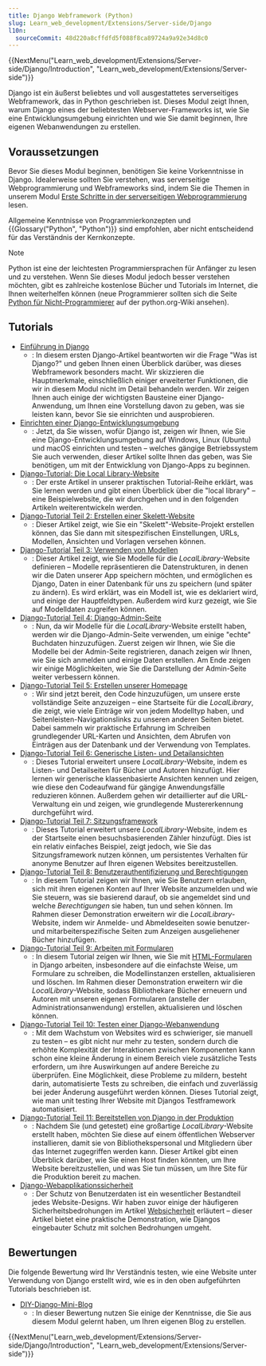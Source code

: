 ```yaml
---
title: Django Webframework (Python)
slug: Learn_web_development/Extensions/Server-side/Django
l10n:
  sourceCommit: 48d220a8cffdfd5f088f8ca89724a9a92e34d8c0
---
```


{{NextMenu("Learn_web_development/Extensions/Server-side/Django/Introduction", "Learn_web_development/Extensions/Server-side")}}

Django ist ein äußerst beliebtes und voll ausgestattetes serverseitiges Webframework, das in Python geschrieben ist. Dieses Modul zeigt Ihnen, warum Django eines der beliebtesten Webserver-Frameworks ist, wie Sie eine Entwicklungsumgebung einrichten und wie Sie damit beginnen, Ihre eigenen Webanwendungen zu erstellen.

## Voraussetzungen

Bevor Sie dieses Modul beginnen, benötigen Sie keine Vorkenntnisse in Django. Idealerweise sollten Sie verstehen, was serverseitige Webprogrammierung und Webframeworks sind, indem Sie die Themen in unserem Modul [Erste Schritte in der serverseitigen Webprogrammierung](/de/docs/Learn_web_development/Extensions/Server-side/First_steps) lesen.

Allgemeine Kenntnisse von Programmierkonzepten und {{Glossary("Python", "Python")}} sind empfohlen, aber nicht entscheidend für das Verständnis der Kernkonzepte.

> [!NOTE]
> Python ist eine der leichtesten Programmiersprachen für Anfänger zu lesen und zu verstehen. Wenn Sie dieses Modul jedoch besser verstehen möchten, gibt es zahlreiche kostenlose Bücher und Tutorials im Internet, die Ihnen weiterhelfen können (neue Programmierer sollten sich die Seite [Python für Nicht-Programmierer](https://wiki.python.org/moin/BeginnersGuide/NonProgrammers) auf der python.org-Wiki ansehen).

## Tutorials

- [Einführung in Django](/de/docs/Learn_web_development/Extensions/Server-side/Django/Introduction)
  - : In diesem ersten Django-Artikel beantworten wir die Frage "Was ist Django?" und geben Ihnen einen Überblick darüber, was dieses Webframework besonders macht. Wir skizzieren die Hauptmerkmale, einschließlich einiger erweiterter Funktionen, die wir in diesem Modul nicht im Detail behandeln werden. Wir zeigen Ihnen auch einige der wichtigsten Bausteine einer Django-Anwendung, um Ihnen eine Vorstellung davon zu geben, was sie leisten kann, bevor Sie sie einrichten und ausprobieren.
- [Einrichten einer Django-Entwicklungsumgebung](/de/docs/Learn_web_development/Extensions/Server-side/Django/development_environment)
  - : Jetzt, da Sie wissen, wofür Django ist, zeigen wir Ihnen, wie Sie eine Django-Entwicklungsumgebung auf Windows, Linux (Ubuntu) und macOS einrichten und testen – welches gängige Betriebssystem Sie auch verwenden, dieser Artikel sollte Ihnen das geben, was Sie benötigen, um mit der Entwicklung von Django-Apps zu beginnen.
- [Django-Tutorial: Die Local Library-Website](/de/docs/Learn_web_development/Extensions/Server-side/Django/Tutorial_local_library_website)
  - : Der erste Artikel in unserer praktischen Tutorial-Reihe erklärt, was Sie lernen werden und gibt einen Überblick über die "local library" – eine Beispielwebsite, die wir durchgehen und in den folgenden Artikeln weiterentwickeln werden.
- [Django-Tutorial Teil 2: Erstellen einer Skelett-Website](/de/docs/Learn_web_development/Extensions/Server-side/Django/skeleton_website)
  - : Dieser Artikel zeigt, wie Sie ein "Skelett"-Website-Projekt erstellen können, das Sie dann mit sitespezifischen Einstellungen, URLs, Modellen, Ansichten und Vorlagen versehen können.
- [Django-Tutorial Teil 3: Verwenden von Modellen](/de/docs/Learn_web_development/Extensions/Server-side/Django/Models)
  - : Dieser Artikel zeigt, wie Sie Modelle für die _LocalLibrary_-Website definieren – Modelle repräsentieren die Datenstrukturen, in denen wir die Daten unserer App speichern möchten, und ermöglichen es Django, Daten in einer Datenbank für uns zu speichern (und später zu ändern). Es wird erklärt, was ein Modell ist, wie es deklariert wird, und einige der Hauptfeldtypen. Außerdem wird kurz gezeigt, wie Sie auf Modelldaten zugreifen können.
- [Django-Tutorial Teil 4: Django-Admin-Seite](/de/docs/Learn_web_development/Extensions/Server-side/Django/Admin_site)
  - : Nun, da wir Modelle für die _LocalLibrary_-Website erstellt haben, werden wir die Django-Admin-Seite verwenden, um einige "echte" Buchdaten hinzuzufügen. Zuerst zeigen wir Ihnen, wie Sie die Modelle bei der Admin-Seite registrieren, danach zeigen wir Ihnen, wie Sie sich anmelden und einige Daten erstellen. Am Ende zeigen wir einige Möglichkeiten, wie Sie die Darstellung der Admin-Seite weiter verbessern können.
- [Django-Tutorial Teil 5: Erstellen unserer Homepage](/de/docs/Learn_web_development/Extensions/Server-side/Django/Home_page)
  - : Wir sind jetzt bereit, den Code hinzuzufügen, um unsere erste vollständige Seite anzuzeigen – eine Startseite für die _LocalLibrary_, die zeigt, wie viele Einträge wir von jedem Modelltyp haben, und Seitenleisten-Navigationslinks zu unseren anderen Seiten bietet. Dabei sammeln wir praktische Erfahrung im Schreiben grundlegender URL-Karten und Ansichten, dem Abrufen von Einträgen aus der Datenbank und der Verwendung von Templates.
- [Django-Tutorial Teil 6: Generische Listen- und Detailansichten](/de/docs/Learn_web_development/Extensions/Server-side/Django/Generic_views)
  - : Dieses Tutorial erweitert unsere _LocalLibrary_-Website, indem es Listen- und Detailseiten für Bücher und Autoren hinzufügt. Hier lernen wir generische klassenbasierte Ansichten kennen und zeigen, wie diese den Codeaufwand für gängige Anwendungsfälle reduzieren können. Außerdem gehen wir detaillierter auf die URL-Verwaltung ein und zeigen, wie grundlegende Mustererkennung durchgeführt wird.
- [Django-Tutorial Teil 7: Sitzungsframework](/de/docs/Learn_web_development/Extensions/Server-side/Django/Sessions)
  - : Dieses Tutorial erweitert unsere _LocalLibrary_-Website, indem es der Startseite einen besuchsbasierenden Zähler hinzufügt. Dies ist ein relativ einfaches Beispiel, zeigt jedoch, wie Sie das Sitzungsframework nutzen können, um persistentes Verhalten für anonyme Benutzer auf Ihren eigenen Websites bereitzustellen.
- [Django-Tutorial Teil 8: Benutzerauthentifizierung und Berechtigungen](/de/docs/Learn_web_development/Extensions/Server-side/Django/Authentication)
  - : In diesem Tutorial zeigen wir Ihnen, wie Sie Benutzern erlauben, sich mit ihren eigenen Konten auf Ihrer Website anzumelden und wie Sie steuern, was sie basierend darauf, ob sie angemeldet sind und welche _Berechtigungen_ sie haben, tun und sehen können. Im Rahmen dieser Demonstration erweitern wir die _LocalLibrary_-Website, indem wir Anmelde- und Abmeldeseiten sowie benutzer- und mitarbeiterspezifische Seiten zum Anzeigen ausgeliehener Bücher hinzufügen.
- [Django-Tutorial Teil 9: Arbeiten mit Formularen](/de/docs/Learn_web_development/Extensions/Server-side/Django/Forms)
  - : In diesem Tutorial zeigen wir Ihnen, wie Sie mit [HTML-Formularen](/de/docs/Learn_web_development/Extensions/Forms) in Django arbeiten, insbesondere auf die einfachste Weise, um Formulare zu schreiben, die Modellinstanzen erstellen, aktualisieren und löschen. Im Rahmen dieser Demonstration erweitern wir die _LocalLibrary_-Website, sodass Bibliothekare Bücher erneuern und Autoren mit unseren eigenen Formularen (anstelle der Administrationsanwendung) erstellen, aktualisieren und löschen können.
- [Django-Tutorial Teil 10: Testen einer Django-Webanwendung](/de/docs/Learn_web_development/Extensions/Server-side/Django/Testing)
  - : Mit dem Wachstum von Websites wird es schwieriger, sie manuell zu testen – es gibt nicht nur mehr zu testen, sondern durch die erhöhte Komplexität der Interaktionen zwischen Komponenten kann schon eine kleine Änderung in einem Bereich viele zusätzliche Tests erfordern, um ihre Auswirkungen auf andere Bereiche zu überprüfen. Eine Möglichkeit, diese Probleme zu mildern, besteht darin, automatisierte Tests zu schreiben, die einfach und zuverlässig bei jeder Änderung ausgeführt werden können. Dieses Tutorial zeigt, wie man unit testing Ihrer Website mit Djangos Testframework automatisiert.
- [Django-Tutorial Teil 11: Bereitstellen von Django in der Produktion](/de/docs/Learn_web_development/Extensions/Server-side/Django/Deployment)
  - : Nachdem Sie (und getestet) eine großartige _LocalLibrary_-Website erstellt haben, möchten Sie diese auf einem öffentlichen Webserver installieren, damit sie von Bibliothekspersonal und Mitgliedern über das Internet zugegriffen werden kann. Dieser Artikel gibt einen Überblick darüber, wie Sie einen Host finden könnten, um Ihre Website bereitzustellen, und was Sie tun müssen, um Ihre Site für die Produktion bereit zu machen.
- [Django-Webapplikationssicherheit](/de/docs/Learn_web_development/Extensions/Server-side/Django/web_application_security)
  - : Der Schutz von Benutzerdaten ist ein wesentlicher Bestandteil jedes Website-Designs. Wir haben zuvor einige der häufigeren Sicherheitsbedrohungen im Artikel [Websicherheit](/de/docs/Web/Security) erläutert – dieser Artikel bietet eine praktische Demonstration, wie Djangos eingebauter Schutz mit solchen Bedrohungen umgeht.

## Bewertungen

Die folgende Bewertung wird Ihr Verständnis testen, wie eine Website unter Verwendung von Django erstellt wird, wie es in den oben aufgeführten Tutorials beschrieben ist.

- [DIY-Django-Mini-Blog](/de/docs/Learn_web_development/Extensions/Server-side/Django/django_assessment_blog)
  - : In dieser Bewertung nutzen Sie einige der Kenntnisse, die Sie aus diesem Modul gelernt haben, um Ihren eigenen Blog zu erstellen.

{{NextMenu("Learn_web_development/Extensions/Server-side/Django/Introduction", "Learn_web_development/Extensions/Server-side")}}
